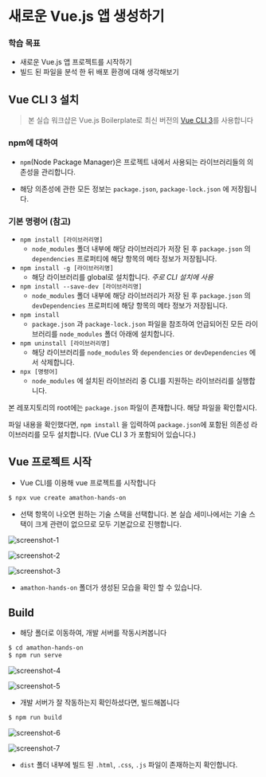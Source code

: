 # 새로운 Vue.js 앱 생성하기

### 학습 목표

- 새로운 Vue.js 앱 프로젝트를 시작하기
- 빌드 된 파일을 분석 한 뒤 배포 환경에 대해 생각해보기



## Vue CLI 3 설치

> 본 실습 워크샵은 Vue.js Boilerplate로 최신 버전의 [Vue CLI 3](https://cli.vuejs.org)를 사용합니다



### npm에 대하여

- `npm`(Node Package Manager)은 프로젝트 내에서 사용되는 라이브러리들의 의존성을 관리합니다.

- 해당 의존성에 관한 모든 정보는 `package.json`, `package-lock.json` 에 저장됩니다.

  

### 기본 명령어 (참고)

- `npm install [라이브러리명]` 
  - `node_modules` 폴더 내부에 해당 라이브러리가 저장 된 후 `package.json` 의 `dependencies` 프로퍼티에 해당 항목의 메타 정보가 저장됩니다.
- `npm install -g [라이브러리명]`
  - 해당 라이브러리를 global로 설치합니다. *주로 CLI 설치에 사용*
- `npm install --save-dev [라이브러리명]`
  - `node_modules` 폴더 내부에 해당 라이브러리가 저장 된 후 `package.json` 의 `devDependencies` 프로퍼티에 해당 항목의 메타 정보가 저장됩니다.
- `npm install`
  - `package.json` 과  `package-lock.json` 파일을 참조하여 언급되어진 모든 라이브러리를 `node_modules` 폴더 아래에 설치합니다.
- `npm uninstall [라이브러리명]`
  - 해당 라이브러리를 `node_modules` 와 `dependencies` or `devDependencies` 에서 삭제합니다.
- `npx [명령어]`
  - `node_modules` 에 설치된 라이브러리 중 CLI를 지원하는 라이브러리를 실행합니다.



본 레포지토리의 root에는 `package.json` 파일이 존재합니다. 해당 파일을 확인합시다.

파일 내용을 확인했다면, `npm install` 을 입력하여 `package.json`에 포함된 의존성 라이브러리를 모두 설치합니다. (Vue CLI 3 가 포함되어 있습니다.)



## Vue 프로젝트 시작

- Vue CLI를 이용해 vue 프로젝트를 시작합니다

```bash
$ npx vue create amathon-hands-on
```

- 선택 항목이 나오면 원하는 기술 스택을 선택합니다. 본 실습 세미나에서는 기술 스택이 크게 관련이 없으므로 모두 기본값으로 진행합니다.

![screenshot-1](./images/screenshot-1.png)

![screenshot-2](./images/screenshot-2.png)

![screenshot-3](./images/screenshot-3.png)

- `amathon-hands-on` 폴더가 생성된 모습을 확인 할 수 있습니다.



## Build

- 해당 폴더로 이동하여, 개발 서버를 작동시켜봅니다

```bash
$ cd amathon-hands-on
$ npm run serve
```

![screenshot-4](./images/screenshot-4.png)

![screenshot-5](./images/screenshot-5.png)

- 개발 서버가 잘 작동하는지 확인하셨다면, 빌드해봅니다

```bash
$ npm run build
```

![screenshot-6](./images/screenshot-6.png)

![screenshot-7](./images/screenshot-7.png)

- `dist` 폴더 내부에 빌드 된 `.html`, `.css`, `.js` 파일이 존재하는지 확인합니다.

